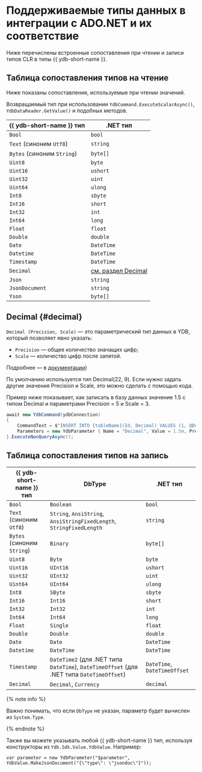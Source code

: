 # Поддерживаемые типы данных в интеграции с ADO.NET и их соответствие

Ниже перечислены встроенные сопоставления при чтении и записи типов CLR в типы {{ ydb-short-name }}.

## Таблица сопоставления типов на чтение

Ниже показаны сопоставления, используемые при чтении значений.

Возвращаемый тип при использовании `YdbCommand.ExecuteScalarAsync()`, `YdbDataReader.GetValue()` и подобных методов.

| {{ ydb-short-name }} тип   | .NET тип                       |
|----------------------------|--------------------------------|
| `Bool`                     | `bool`                         |
| `Text` (синоним `Utf8`)    | `string`                       |
| `Bytes` (синоним `String`) | `byte[]`                       |
| `Uint8`                    | `byte`                         |
| `Uint16`                   | `ushort`                       |
| `Uint32`                   | `uint`                         |
| `Uint64`                   | `ulong`                        |
| `Int8`                     | `sbyte`                        |
| `Int16`                    | `short`                        |
| `Int32`                    | `int`                          |
| `Int64`                    | `long`                         |
| `Float`                    | `float`                        |
| `Double`                   | `double`                       |
| `Date`                     | `DateTime`                     |
| `Datetime`                 | `DateTime`                     |
| `Timestamp`                | `DateTime`                     |
| `Decimal`                  | [cм. раздел Decimal](#decimal) |
| `Json`                     | `string`                       |
| `JsonDocument`             | `string`                       |
| `Yson`                     | `byte[]`                       |

## Decimal {#decimal}

`Decimal (Precision, Scale)` — это параметрический тип данных в YDB, который позволяет явно указать:
* `Precision` — общее количество значащих цифр;
* `Scale` — количество цифр после запятой.

Подробнее — в [документации](../../../yql/reference/types/primitive.md#numeric))

По умолчанию используется тип Decimal(22, 9). Если нужно задать другие значения Precision и Scale, это можно сделать с помощью кода.

Пример ниже показывает, как записать в базу данных значение 1.5 с типом Decimal и параметрами Precision = 5 и Scale = 3.

```c#
await new YdbCommand(ydbConnection)
{
    CommandText = $"INSERT INTO {tableName}(Id, Decimal) VALUES (1, @Decimal);",
    Parameters = new YdbParameter { Name = "Decimal", Value = 1.5m, Precision = 5, Scale = 3 }
}.ExecuteNonQueryAsync();
```

## Таблица сопоставления типов на запись

| {{ ydb-short-name }} тип   | DbType                                                                                    | .NET тип                     |
|----------------------------|-------------------------------------------------------------------------------------------|------------------------------|
| `Bool`                     | `Boolean`                                                                                 | `bool`                       |
| `Text` (синоним `Utf8`)    | `String`, `AnsiString`, `AnsiStringFixedLength`, `StringFixedLength`                      | `string`                     |
| `Bytes` (синоним `String`) | `Binary`                                                                                  | `byte[]`                     |
| `Uint8`                    | `Byte`                                                                                    | `byte`                       |
| `Uint16`                   | `UInt16`                                                                                  | `ushort`                     |
| `Uint32`                   | `UInt32`                                                                                  | `uint`                       |
| `Uint64`                   | `UInt64`                                                                                  | `ulong`                      |
| `Int8`                     | `SByte`                                                                                   | `sbyte`                      |
| `Int16`                    | `Int16`                                                                                   | `short`                      |
| `Int32`                    | `Int32`                                                                                   | `int`                        |
| `Int64`                    | `Int64`                                                                                   | `long`                       |
| `Float`                    | `Single`                                                                                  | `float`                      |
| `Double`                   | `Double`                                                                                  | `double`                     |
| `Date`                     | `Date`                                                                                    | `DateTime`                   |
| `Datetime`                 | `DateTime`                                                                                | `DateTime`                   |
| `Timestamp`                | `DateTime2` (для .NET типа `DateTime`), `DateTimeOffset` (для .NET типа `DateTimeOffset`) | `DateTime`, `DateTimeOffset` |
| `Decimal`                  | `Decimal`, `Currency`                                                                     | `decimal`                    |

{% note info %}

Важно понимать, что если `DbType` не указан, параметр будет вычислен из `System.Type`.

{% endnote %}

Также вы можете указывать любой {{ ydb-short-name }} тип, используя конструкторы из `Ydb.Sdk.Value.YdbValue`. Например:

```с#
var parameter = new YdbParameter("$parameter", YdbValue.MakeJsonDocument("{\"type\": \"jsondoc\"}")); 
```
